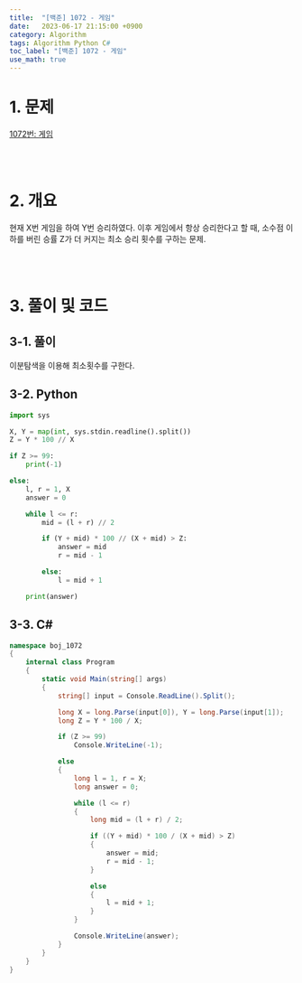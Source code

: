 ```yaml
---
title:  "[백준] 1072 - 게임"
date:   2023-06-17 21:15:00 +0900
category: Algorithm
tags: Algorithm Python C#
toc_label: "[백준] 1072 - 게임"
use_math: true
---
```


# 1. 문제
[1072번: 게임](https://www.acmicpc.net/problem/1072)



<br/>
<br/>

# 2. 개요
현재 X번 게임을 하여 Y번 승리하였다. 이후 게임에서 항상 승리한다고 할 때, 소수점 이하를 버린 승률 Z가 더 커지는 최소 승리 횟수를 구하는 문제.

<br/>
<br/>

# 3. 풀이 및 코드
## 3-1. 풀이
이분탐색을 이용해 최소횟수를 구한다.

## 3-2. Python

```python
import sys

X, Y = map(int, sys.stdin.readline().split())
Z = Y * 100 // X 

if Z >= 99:
    print(-1)

else:
    l, r = 1, X
    answer = 0

    while l <= r:
        mid = (l + r) // 2

        if (Y + mid) * 100 // (X + mid) > Z:
            answer = mid
            r = mid - 1

        else:
            l = mid + 1

    print(answer)
```

## 3-3. C#

```csharp
namespace boj_1072
{
    internal class Program
    {
        static void Main(string[] args)
        {
            string[] input = Console.ReadLine().Split();

            long X = long.Parse(input[0]), Y = long.Parse(input[1]);
            long Z = Y * 100 / X;

            if (Z >= 99)
                Console.WriteLine(-1);

            else
            {
                long l = 1, r = X;
                long answer = 0;

                while (l <= r)
                {
                    long mid = (l + r) / 2;

                    if ((Y + mid) * 100 / (X + mid) > Z)
                    {
                        answer = mid;
                        r = mid - 1;
                    }

                    else
                    {
                        l = mid + 1;
                    }
                }

                Console.WriteLine(answer);
            }
        }
    }
}
```